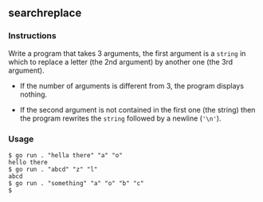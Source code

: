 ## searchreplace

### Instructions

Write a program that takes 3 arguments, the first argument is a `string` in which to replace a letter (the 2nd argument) by another one (the 3rd argument).

- If the number of arguments is different from 3, the program displays nothing.

- If the second argument is not contained in the first one (the string) then the program rewrites the `string` followed by a newline (`'\n'`).

### Usage

```console
$ go run . "hella there" "a" "o"
hello there
$ go run . "abcd" "z" "l"
abcd
$ go run . "something" "a" "o" "b" "c"
$
```
